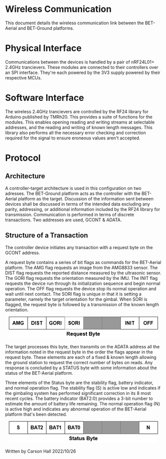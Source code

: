 # Wireless Communication

This document details the wireless communication link between the BET-Aerial and BET-Ground platforms.

# Physical Interface

Communications between the devices is handled by a pair of nRF24L01+ 2.4GHz trancievers. These modules are connected to their controllers over an SPI interface. They're each powered by the 3V3 supply powered by their respective MCUs.

# Software Interface

The wireless 2.4GHz trancievers are controlled by the RF24 library for Arduino published by TMRh20. This provides a suite of functions for the modules. This enables opening reading and writing streams at selectable addresses, and the reading and writing of known length messages. This library also performs all the necessary error checking and correction required for the signal to ensure eroneous values aren't accepted.

# Protocol

## Architecture

A controller-target architecture is used in this configuration on two adresses. The BET-Ground platform acts as the controller with the BET-Aerial platform as the target. Discussion of the information sent between devices shall be discussed in terms of the intended data excluding any parity, addressing, or additional information included by the RF24 library for transmission. Communication is performed in terms of discrete transactions. Two addresses are used, GCONT & ADATA.

## Structure of a Transaction

The controller device initiates any transaction with a request byte on the GCONT address.

A request byte contains a series of bit flags as commands for the BET-Aerial platform. The AMG flag requests an image from the AMG8833 sensor. The DIST flag requests the reported distance measured by the ultrasonic sensor. The GORI flag requests the orientation measured by the IMU. The INIT flag requests the device run through its initialization sequence and begin normal operation. The OFF flag requests the device stop its normal operation and wait until next contact. The SORI flag is unique in that it is setting a parameter, namely the target orientation for the gimbal. When SORI is flagged, the request byte is followed by a transmission of the known length orientation.

<center>
<img src="images/requestbyte.png">
</center>


The target processes this byte, then transmits on the ADATA address all the information noted in the request byte in the order the flags appear in the request byte. These elements are each of a fixed & known length allowing the ground station to request the correct number of bytes on reads. Any response is concluded by a STATUS byte with some information about the status of the BET-Aerial platform.

Three elements of the Status byte are the stability flag, battery indicator, and normal operation flag. The stability flag (S) is active low and indicates if the gimbaling system has performed significant correction in its 8 most recent cycles. The battery indicator (BAT2:0) provides a 3-bit number to estimate the amount of battery life remaining. The normal operation flag (N) is active high and indicates any abnormal operation of the BET-Aerial platform that's been detected.

<center>
<img src="images/statusbyte.png">
</center>


Written by Carson Hall 2022/10/26